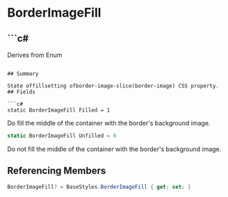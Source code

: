 # BorderImageFill

## ```c#
Derives from Enum
```

## Summary

State offillsetting ofborder-image-slice(border-image) CSS property.
## Fields

```c#
static BorderImageFill Filled = 1
```
Do fill the middle of the container with the border's background image.
```c#
static BorderImageFill Unfilled = 0
```
Do not fill the middle of the container with the border's background image.
## Referencing Members

```c#
BorderImageFill? = BaseStyles.BorderImageFill { get; set; } 
```
